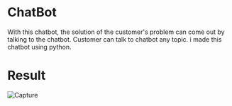# ChatBot
With this chatbot, the solution of the customer's problem can come out by talking to the chatbot. Customer can talk to chatbot any topic.
i made this chatbot using python. 

# Result
![Capture](https://user-images.githubusercontent.com/71444879/124344127-559d3e80-dbee-11eb-8d3f-fa67cbc3d4a2.PNG)

